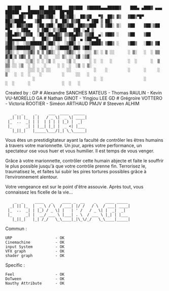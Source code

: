 ```
 ██▓███   █    ██  ██▓███   ██▓███  ▓█████▄▄▄█████▓    ███▄ ▄███▓ ▄▄▄        ██████ ▄▄▄█████▓▓█████  ██▀███  
▓██░  ██▒ ██  ▓██▒▓██░  ██▒▓██░  ██▒▓█   ▀▓  ██▒ ▓▒   ▓██▒▀█▀ ██▒▒████▄    ▒██    ▒ ▓  ██▒ ▓▒▓█   ▀ ▓██ ▒ ██▒
▓██░ ██▓▒▓██  ▒██░▓██░ ██▓▒▓██░ ██▓▒▒███  ▒ ▓██░ ▒░   ▓██    ▓██░▒██  ▀█▄  ░ ▓██▄   ▒ ▓██░ ▒░▒███   ▓██ ░▄█ ▒
▒██▄█▓▒ ▒▓▓█  ░██░▒██▄█▓▒ ▒▒██▄█▓▒ ▒▒▓█  ▄░ ▓██▓ ░    ▒██    ▒██ ░██▄▄▄▄██   ▒   ██▒░ ▓██▓ ░ ▒▓█  ▄ ▒██▀▀█▄  
▒██▒ ░  ░▒▒█████▓ ▒██▒ ░  ░▒██▒ ░  ░░▒████▒ ▒██▒ ░    ▒██▒   ░██▒ ▓█   ▓██▒▒██████▒▒  ▒██▒ ░ ░▒████▒░██▓ ▒██▒
▒▓▒░ ░  ░░▒▓▒ ▒ ▒ ▒▓▒░ ░  ░▒▓▒░ ░  ░░░ ▒░ ░ ▒ ░░      ░ ▒░   ░  ░ ▒▒   ▓▒█░▒ ▒▓▒ ▒ ░  ▒ ░░   ░░ ▒░ ░░ ▒▓ ░▒▓░
░▒ ░     ░░▒░ ░ ░ ░▒ ░     ░▒ ░      ░ ░  ░   ░       ░  ░      ░  ▒   ▒▒ ░░ ░▒  ░ ░    ░     ░ ░  ░  ░▒ ░ ▒░
░░        ░░░ ░ ░ ░░       ░░          ░    ░         ░      ░     ░   ▒   ░  ░  ░    ░         ░     ░░   ░ 
            ░                          ░  ░                  ░         ░  ░      ░              ░  ░   ░     
```
                                                                                                       
Created by :
	GP   #  Alexandre SANCHES MATEUS
	     -  Thomas RAULIN
	     -  Kevin VU-MORELLO
	GA   #  Nathan GINOT
	     -  Yingjou LEE
	GD   #  Grégroire VOTTERO
	     -  Victoria ROOTIER
	     -  Siméon ARTHAUD
	PMJV #  Steeven ALHIM

```
    _  _     _     ___  ____  _____ 
  _| || |_  | |   / _ \|  _ \| ____|
 |_  ..  _| | |  | | | | |_) |  _|  
 |_      _| | |__| |_| |  _ <| |___ 
   |_||_|   |_____\___/|_| \_\_____|
```

Vous êtes un prestidigitateur ayant la faculté de contrôler les êtres humains à travers votre
marionnette. Un jour, après votre performance, un spectateur ose vous huer et vous humilier. Il est
temps de vous venger.

Grâce à votre marionnette, contrôler cette humain abjecte et faite le souffrir le plus possible jusqu'à
que votre contrôle prenne fin. Terrorisez le, traumatisez le, et faites lui subir les pires tortures
possibles grâce à l’environnement alentour.

Votre vengeance est sur le point d'être assouvie. Après tout, vous connaissez les ficelle de la vie...


```
    _  _     ____   _    ____ _  __    _    ____ _____ 
  _| || |_  |  _ \ / \  / ___| |/ /   / \  / ___| ____|
 |_  ..  _| | |_) / _ \| |   | ' /   / _ \| |  _|  _|  
 |_      _| |  __/ ___ \ |___| . \  / ___ \ |_| | |___ 
   |_||_|   |_| /_/   \_\____|_|\_\/_/   \_\____|_____|
```

Commun :
```
URP                   - OK
Cinemachine           - OK
input System          - OK
VFX graph             - OK
shader graph          - OK
```

Specific :
```
Feel                  - OK
DoTween               - OK
Nauthy Attribute      - OK
```
